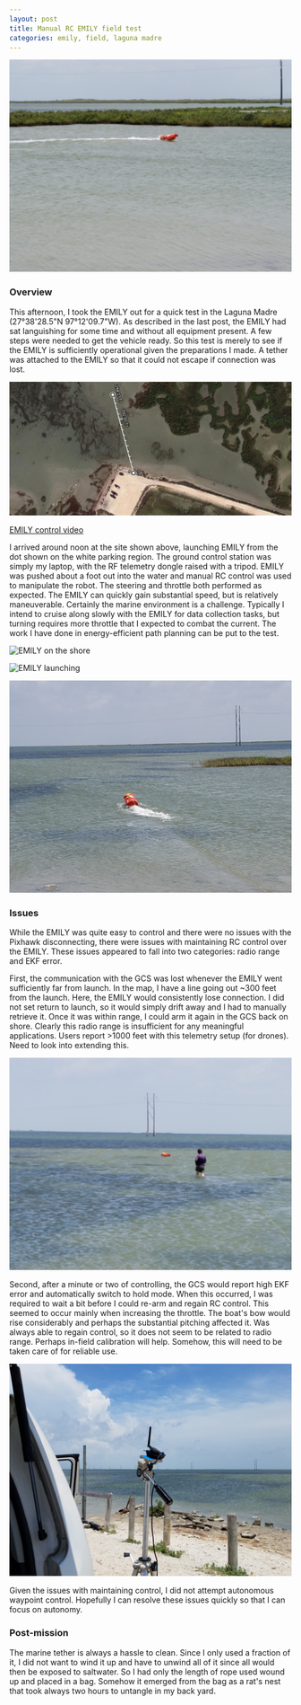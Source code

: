 ```yaml
---
layout: post
title: Manual RC EMILY field test
categories: emily, field, laguna madre
---
```


![EMILY operational](images/20200622_speed.jpg)

### Overview

This afternoon, I took the EMILY out for a quick test in the Laguna Madre (27°38'28.5"N 97°12'09.7"W).
As described in the last post, the EMILY had sat languishing for some time and without all equipment present. 
A few steps were needed to get the vehicle ready. 
So this test is merely to see if the EMILY is sufficiently operational given the preparations I made.
A tether was attached to the EMILY so that it could not escape if connection was lost. 

![Laguna Madre test site](../images/20200622_site.jpg)

[EMILY control video](https://www.youtube.com/watch?v=uAws3_yPzGU)

I arrived around noon at the site shown above, launching EMILY from the dot shown on the white parking region.
The ground control station was simply my laptop, with the RF telemetry dongle raised with a tripod.
EMILY was pushed about a foot out into the water and manual RC control was used to manipulate the robot. 
The steering and throttle both performed as expected. 
The EMILY can quickly gain substantial speed, but is relatively maneuverable. 
Certainly the marine environment is a challenge. 
Typically I intend to cruise along slowly with the EMILY for data collection tasks, 
but turning requires more throttle that I expected to combat the current. 
The work I have done in energy-efficient path planning can be put to the test. 

![EMILY on the shore](../images/20200622_shore.jpg)

![EMILY launching](../images/20200622_launch.jpg)

![EMILY heading out](../images/20200622_headout.jpg)

### Issues

While the EMILY was quite easy to control and there were no issues with the Pixhawk disconnecting,
there were issues with maintaining RC control over the EMILY.
These issues appeared to fall into two categories: radio range and EKF error. 

First, the communication with the GCS was lost whenever the EMILY went sufficiently far from launch. 
In the map, I have a line going out ~300 feet from the launch. Here, the EMILY would consistently lose connection. 
I did not set return to launch, so it would simply drift away and I had to manually retrieve it. 
Once it was within range, I could arm it again in the GCS back on shore. 
Clearly this radio range is insufficient for any meaningful applications. 
Users report >1000 feet with this telemetry setup (for drones).
Need to look into extending this. 

![Manual retrieval when leaving the ](../images/20200622_retrieve.jpg)

Second, after a minute or two of controlling, the GCS would report high EKF error and automatically switch to hold mode.
When this occurred, I was required to wait a bit before I could re-arm and regain RC control. 
This seemed to occur mainly when increasing the throttle.
The boat's bow would rise considerably and perhaps the substantial pitching affected it. 
Was always able to regain control, so it does not seem to be related to radio range.
Perhaps in-field calibration will help. Somehow, this will need to be taken care of for reliable use. 

![Tripod-mounted telemetry](../images/20200622_rf.jpg)

Given the issues with maintaining control, I did not attempt autonomous waypoint control.
Hopefully I can resolve these issues quickly so that I can focus on autonomy. 

### Post-mission

The marine tether is always a hassle to clean. 
Since I only used a fraction of it, I did not want to wind it up and have to unwind all of it since all would then be exposed to saltwater.
So I had only the length of rope used wound up and placed in a bag.
Somehow it emerged from the bag as a rat's nest that took always two hours to untangle in my back yard. 
